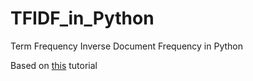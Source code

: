 # TFIDF_in_Python
Term Frequency Inverse Document Frequency in Python

Based on [this](https://www.youtube.com/watch?v=O5Xz42xjlRQ&index=4&list=PLTgRMOcmRb3MhAs9R8I41ZIJKr0v-Fu3U) tutorial
